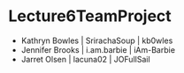 # Lecture6TeamProject


- Kathryn Bowles | SrirachaSoup | kb0wles
- Jennifer Brooks | i.am.barbie | iAm-Barbie
- Jarret Olsen | lacuna02 | JOFullSail
